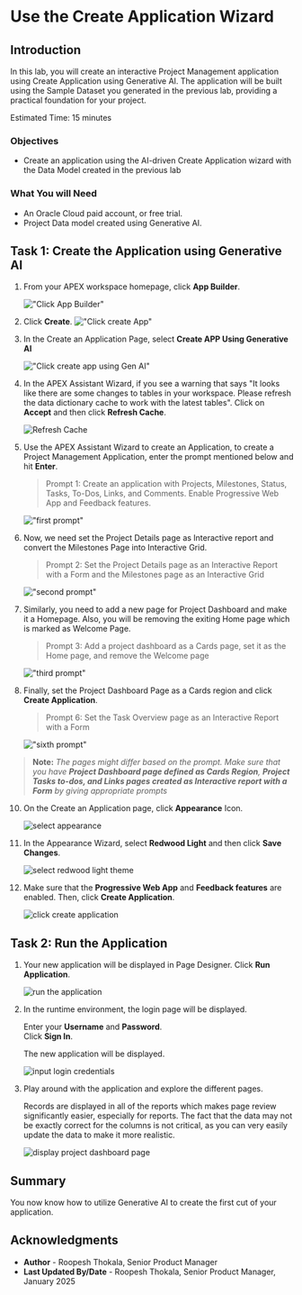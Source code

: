 # Use the Create Application Wizard

## Introduction

In this lab, you will create an interactive Project Management application using Create Application using Generative AI. The application will be built using the Sample Dataset you generated in the previous lab, providing a practical foundation for your project.

Estimated Time: 15 minutes

### Objectives
- Create an application using the AI-driven Create Application wizard with the Data Model created in the previous lab

### What You will Need

- An Oracle Cloud paid account, or free trial.
- Project Data model created using Generative AI.

## Task 1: Create the Application using Generative AI

1. From your APEX workspace homepage, click **App Builder**.

    !["Click App Builder"](images/click-app-builder.png "")

2. Click **Create**.
    !["Click create App"](images/click-create-app.png "")

3. In the Create an Application Page, select **Create APP Using Generative AI**

    !["Click create app using Gen AI"](images/click-create-app-ai.png "")

4. In the APEX Assistant Wizard, if you see a warning that says "It looks like there are some changes to tables in your workspace. Please refresh the data dictionary cache to work with the latest tables". Click on **Accept** and then click **Refresh Cache**.

     ![Refresh Cache](images/refresh-cache.png "")

5. Use the APEX Assistant Wizard to create an Application, to create a Project Management Application, enter the prompt mentioned below and hit **Enter**.

    >Prompt 1:
    >Create an application with Projects, Milestones, Status, Tasks, To-Dos, Links, and Comments. Enable Progressive Web App and Feedback features.

    !["first prompt"](images/prompt1.png "")

6. Now, we need set the Project Details page as Interactive report and convert the Milestones Page into Interactive Grid.

    >Prompt 2:
    >Set the Project Details page as an Interactive Report with a Form and the Milestones page as an Interactive Grid

    !["second prompt"](images/prompt2.png "")

7. Similarly, you need to add a new page for Project Dashboard and make it a Homepage. Also, you will be removing the exiting Home page which is marked as Welcome Page.
    >Prompt 3:
    >Add a project dashboard as a Cards page, set it as the Home page, and remove the Welcome page


    !["third prompt"](images/prompt3.png "")

9.  Finally, set the Project Dashboard Page as a Cards region and click **Create Application**.

    >Prompt 6:
    >Set the Task Overview page as an Interactive Report with a Form

    !["sixth prompt"](images/prompt4.png "")

> **Note:** _The pages might differ based on the prompt. Make sure that you have **Project Dashboard page defined as Cards Region**, **Project Tasks to-dos, and Links pages created as Interactive report with a Form** by giving appropriate prompts_

10. On the Create an Application page, click **Appearance** Icon.

    ![select appearance](images/click-appearance.png " ")

11. In the Appearance Wizard, select **Redwood Light** and then click **Save Changes**.

    ![select redwood light theme](images/select-redwood-light.png " ")

12. Make sure that the **Progressive Web App** and **Feedback features** are enabled. Then, click **Create Application**.

    ![click create application](images/click-create-applciation.png " ")


## Task 2: Run the Application

1. Your new application will be displayed in Page Designer. Click **Run Application**.

    ![run the application](images/run-application.png " ")

2. In the runtime environment, the login page will be displayed.

    Enter your **Username** and **Password**.   
    Click **Sign In**.

    The new application will be displayed.

    ![input login credentials](images/login-details.png " ")

3. Play around with the application and explore the different pages.

    Records are displayed in all of the reports which makes page review significantly easier, especially for reports. The fact that the data may not be exactly correct for the columns is not critical, as you can very easily update the data to make it more realistic.

    ![display project dashboard page](images/show-projects-dashboard.png " ")

## **Summary**
You now know how to utilize Generative AI to create the first cut of your application.

## **Acknowledgments**

- **Author** - Roopesh Thokala, Senior Product Manager
- **Last Updated By/Date** - Roopesh Thokala, Senior Product Manager, January 2025
